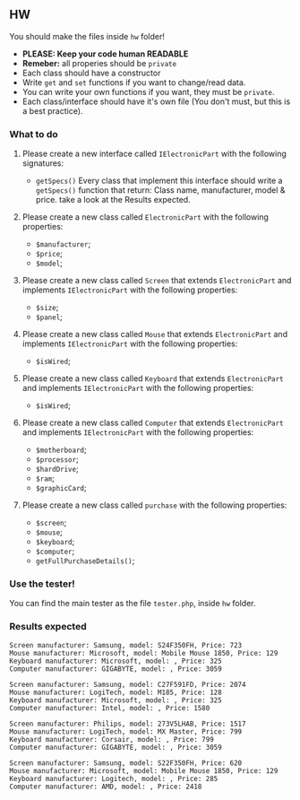 ## HW
You should make the files inside `hw` folder!
- **PLEASE: Keep your code human READABLE**
- **Remeber:** all properies should be `private`
- Each class should have a constructor
- Write `get` and `set` functions if you want to change/read data.
- You can write your own functions if you want, they must be `private`.
- Each class/interface should have it's own file (You don't must, but this is a best practice).
### What to do
1. Please create a new interface called `IElectronicPart` with the following signatures:
    * `getSpecs()`
Every class that implement this interface should write a `getSpecs()` function that return: Class name, manufacturer, model &amp; price. take a look at the Results expected. 

2. Please create a new class called `ElectronicPart` with the following properties:
    * `$manufacturer`;
    * `$price`;
    * `$model`;

3. Please create a new class called `Screen` that extends `ElectronicPart` and implements `IElectronicPart` with the following properties:
    * `$size`;
    * `$panel`;

4. Please create a new class called `Mouse` that extends `ElectronicPart` and implements `IElectronicPart` with the following properties:
    * `$isWired`;

5. Please create a new class called `Keyboard` that extends `ElectronicPart` and implements `IElectronicPart` with the following properties:
    * `$isWired`;

6. Please create a new class called `Computer` that extends `ElectronicPart` and implements `IElectronicPart` with the following properties:
    * `$motherboard`;
    * `$processor`;
    * `$hardDrive`;
    * `$ram`;
    * `$graphicCard`;

7. Please create a new class called `purchase` with the following properties:
    * `$screen`;
    * `$mouse`;
    * `$keyboard`;
    * `$computer`;
    * `getFullPurchaseDetails()`;

### Use the tester!
You can find the main tester as the file `tester.php`, inside `hw` folder.

### Results expected
```
Screen manufacturer: Samsung, model: S24F350FH, Price: 723
Mouse manufacturer: Microsoft, model: Mobile Mouse 1850, Price: 129
Keyboard manufacturer: Microsoft, model: , Price: 325
Computer manufacturer: GIGABYTE, model: , Price: 3059

Screen manufacturer: Samsung, model: C27F591FD, Price: 2074
Mouse manufacturer: LogiTech, model: M185, Price: 128
Keyboard manufacturer: Microsoft, model: , Price: 325
Computer manufacturer: Intel, model: , Price: 1580

Screen manufacturer: Philips, model: 273V5LHAB, Price: 1517
Mouse manufacturer: LogiTech, model: MX Master, Price: 799
Keyboard manufacturer: Corsair, model: , Price: 799
Computer manufacturer: GIGABYTE, model: , Price: 3059

Screen manufacturer: Samsung, model: S22F350FH, Price: 620
Mouse manufacturer: Microsoft, model: Mobile Mouse 1850, Price: 129
Keyboard manufacturer: Logitech, model: , Price: 285
Computer manufacturer: AMD, model: , Price: 2418
```

